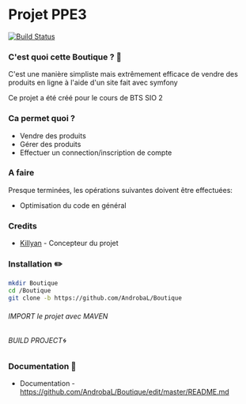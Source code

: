 # Projet PPE3

[![Build Status](https://travis-ci.org/joemccann/dillinger.svg?branch=master)](https://travis-ci.org/joemccann/dillinger)

### C'est quoi cette Boutique ? 🔣
C'est une manière simpliste mais extrêmement efficace de vendre des produits en ligne à l'aide d'un site fait avec symfony

Ce projet a été créé pour le cours de BTS SIO 2

### Ca permet quoi ?

  * Vendre des produits
  * Gérer des produits
  * Effectuer un connection/inscription de compte

### A faire
Presque terminées, les opérations suivantes doivent être effectuées:
  - Optimisation du code en général

### Credits
* [Killyan](https://github.com/AndrobaL) - Concepteur du projet

### Installation ✏️
```sh
mkdir Boutique
cd /Boutique
git clone -b https://github.com/AndrobaL/Boutique
```
###### IMPORT le projet avec MAVEN
###### BUILD PROJECT🌀

### Documentation 📝

 - Documentation - https://github.com/AndrobaL/Boutique/edit/master/README.md
